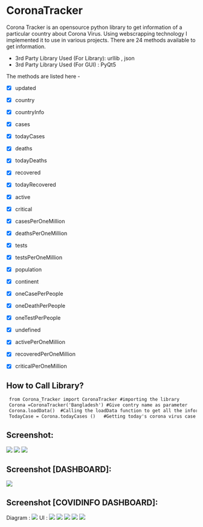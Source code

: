 # CoronaTracker
Corona Tracker is an opensource python library to get information of a particular country about Corona Virus.
Using webscrapping technology I implemented it to use in various projects. There are 24 methods available to get information.
- 3rd Party Library Used (For Library): urllib , json
- 3rd Party Library Used (For GUI) : PyQt5


The methods are listed here -
- [x] updated
- [x] country 
- [x] countryInfo 
- [x] cases 
- [x] todayCases 
- [x] deaths 
- [x] todayDeaths 
- [x] recovered 
- [x] todayRecovered
- [x] active 
- [x] critical 
- [x] casesPerOneMillion 
- [x] deathsPerOneMillion 
- [x] tests 
- [x] testsPerOneMillion 
- [x] population 
- [x] continent 
- [x] oneCasePerPeople 
- [x] oneDeathPerPeople 
- [x] oneTestPerPeople 
- [x] undefined 
- [x] activePerOneMillion 
- [x] recoveredPerOneMillion 
- [x] criticalPerOneMillion 


How to Call Library?
----------------------
````md
 from Corona_Tracker import CoronaTracker #importing the library
 Corona =CoronaTracker('Bangladesh') #Give contry name as parameter 
 Corona.loadData()  #Calling the loadData function to get all the information 
 TodayCase = Corona.todayCases ()   #Getting today's corona virus case number from the loaded data.   
````

Screenshot:
-----------------
<img src="screenshot/console.JPG">
          
<img src="screenshot/gui.JPG">
          
<img src="screenshot/nonet.JPG">

Screenshot [DASHBOARD]:
-----------------
<img src="DASH GUI [UPDATED]/ss.JPG">

Screenshot [COVIDINFO DASHBOARD]:
-----------------
Diagram :
<img src="COVID_INFO/diagram.png">
 UI :
<img src="COVID_INFO/ss/1.PNG">
<img src="COVID_INFO/ss/2.PNG">
<img src="COVID_INFO/ss/3.PNG">
<img src="COVID_INFO/ss/4.PNG">
<img src="COVID_INFO/ss/5.PNG">

